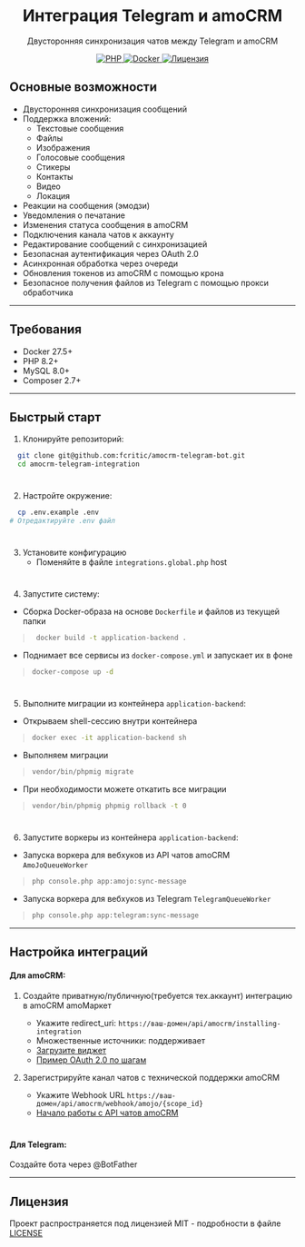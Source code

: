 <p align="center">
  <h1 align="center">Интеграция Telegram и amoCRM</h1>
  <p align="center">Двусторонняя синхронизация чатов между Telegram и amoCRM</p>

  <p align="center">
    <a href="https://php.net">
      <img src="https://img.shields.io/badge/PHP-8.2%2B-blue.svg?style=flat-square" alt="PHP">
    </a>
    <a href="https://docker.com">
      <img src="https://img.shields.io/badge/Docker-27.5%2B-2496ED.svg?style=flat-square" alt="Docker">
    </a>
    <a href="LICENSE">
      <img src="https://img.shields.io/badge/license-MIT-brightgreen.svg?style=flat-square" alt="Лицензия">
    </a>
  </p>
</p>

## Основные возможности

- Двусторонняя синхронизация сообщений
- Поддержка вложений:
    - Текстовые сообщения
    - Файлы
    - Изображения
    - Голосовые сообщения
    - Стикеры
    - Контакты
    - Видео
    - Локация
- Реакции на сообщения (эмодзи)
- Уведомления о печатание
- Изменения статуса сообщения в amoCRM
- Подключения канала чатов к аккаунту
- Редактирование сообщений с синхронизацией
- Безопасная аутентификация через OAuth 2.0
- Асинхронная обработка через очереди
- Обновления токенов из amoCRM с помощью крона
- Безопасное получения файлов из Telegram с помощью прокси обработчика

___

## Требования

- Docker 27.5+
- PHP 8.2+
- MySQL 8.0+
- Composer 2.7+

___

## Быстрый старт

1. Клонируйте репозиторий:
```bash
  git clone git@github.com:fcritic/amocrm-telegram-bot.git
  cd amocrm-telegram-integration
```

#

2. Настройте окружение:

```bash
  cp .env.example .env
# Отредактируйте .env файл
```

#

3. Установите конфигурацию
    - Поменяйте в файле ```integrations.global.php``` host

#

4. Запустите систему:

- Сборка Docker-образа на основе ```Dockerfile``` и файлов из текущей папки
> ```bash
>  docker build -t application-backend .
>```


- Поднимает все сервисы из ```docker-compose.yml``` и запускает их в фоне
> ```bash
> docker-compose up -d
> ```

#

5. Выполните миграции из контейнера ```application-backend```:


- Открываем shell-сессию внутри контейнера
> ```bash
> docker exec -it application-backend sh
> ```

- Выполняем миграции
> ```bash
> vendor/bin/phpmig migrate
> ```

- При необходимости можете откатить все миграции
> ```bash
> vendor/bin/phpmig phpmig rollback -t 0
> ```

#

6. Запустите воркеры из контейнера ```application-backend```:

- Запуска воркера для вебхуков из API чатов amoCRM ```AmoJoQueueWorker```
> ```bash
> php console.php app:amojo:sync-message
> ```

- Запуска воркера для вебхуков из Telegram ```TelegramQueueWorker```
> ```bash
> php console.php app:telegram:sync-message
> ```

___

## Настройка интеграций
#### Для amoCRM:

1. Создайте приватную/публичную(требуется тех.аккаунт) интеграцию в amoCRM amoМаркет

    - Укажите redirect_uri: ```https://ваш-домен/api/amocrm/installing-integration```
    - Множественные источники: поддерживает
    - <a href="https://www.amocrm.ru/developers/content/chats/chat-start">Загрузите виджет</a>
    - <a href="https://github.com/fcritic/amocrm-telegram-bot/tree/master/widget">Пример OAuth 2.0 по шагам</a>

3. Зарегистрируйте канал чатов с технической поддержки amoCRM

    - Укажите Webhook URL ```https://ваш-домен/api/amocrm/webhook/amojo/{scope_id}```
    - <a href="https://www.amocrm.ru/developers/content/chats/chat-start">Начало работы c API чатов amoCRM</a>

#

#### Для Telegram:
Создайте бота через @BotFather

___

## Лицензия
Проект распространяется под лицензией MIT - подробности в файле <a href="LICENSE">LICENSE</a>

